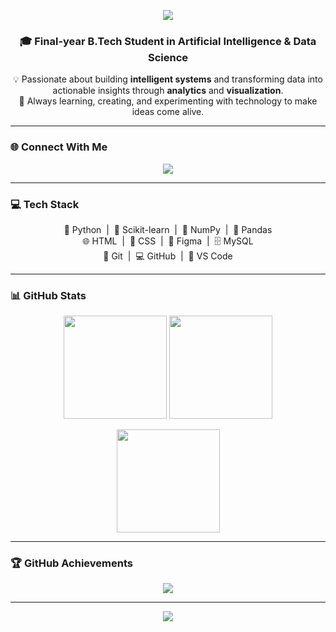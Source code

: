 <!-- 🌟 HEADER -->
<p align="center">
  <img src="https://capsule-render.vercel.app/api?type=waving&color=FF0000&height=150&section=header&text=Hey%20there!%20I'm%20Joann%20Jibin%20👋&fontSize=28&fontColor=fff&animation=fadeIn&fontAlignY=40" />
</p>

<h3 align="center">🎓 Final-year B.Tech Student in Artificial Intelligence & Data Science</h3>

<p align="center">
  💡 Passionate about building <strong>intelligent systems</strong> and transforming data into actionable insights through <strong>analytics</strong> and <strong>visualization</strong>.<br>
  🚀 Always learning, creating, and experimenting with technology to make ideas come alive.
</p>


---

### 🌐 Connect With Me
<p align="center">
  <a href="https://linkedin.com/in/joann-jibin" target="_blank">
    <img src="https://img.shields.io/badge/LinkedIn-0A66C2?style=for-the-badge&logo=linkedin&logoColor=white"/>
  </a>
</p>


---

### 💻 Tech Stack
<p align="center">
  🐍 Python &nbsp;|&nbsp; 🤖 Scikit-learn &nbsp;|&nbsp; 🔢 NumPy &nbsp;|&nbsp; 🧮 Pandas <br>
  🌐 HTML &nbsp;|&nbsp; 🎨 CSS &nbsp;|&nbsp; 🧠 Figma &nbsp;|&nbsp; 🗄️ MySQL <br>
  🧰 Git &nbsp;|&nbsp; 💻 GitHub &nbsp;|&nbsp; 🧾 VS Code
</p>


---

### 📊 GitHub Stats
<p align="center">
  <img 
    src="https://github-readme-stats.vercel.app/api?username=JoannJibin&show_icons=true&theme=default&count_private=true&hide_border=false&bg_color=ffffff&title_color=6A0DAD&text_color=000000&icon_color=4169E1" 
    height="165">
  <img 
    src="https://github-readme-streak-stats.herokuapp.com/?user=JoannJibin&theme=default&hide_border=false&background=ffffff&ring=6A0DAD&fire=FFD700&currStreakLabel=4169E1&sideNums=000000&sideLabels=000000" 
    height="165">
</p>

<p align="center">
  <img 
    src="https://github-readme-stats.vercel.app/api/top-langs/?username=JoannJibin&layout=compact&hide_border=false&bg_color=ffffff&title_color=6A0DAD&text_color=000000" 
    height="165">
</p>


---

### 🏆 GitHub Achievements
<p align="center">
  <img 
    src="https://github-profile-trophy.vercel.app/?username=JoannJibin&theme=flat&no-frame=false&row=1&margin-w=10&title=6A0DAD&text=000000&bg=ffffff">
</p>

---
<p align="center">
  <img src="https://capsule-render.vercel.app/api?type=waving&color=0000CD&height=120&section=footer&text=⭐️%20Code.%20Create.%20Visualize.%20Repeat.%20⭐️&fontSize=28&fontColor=ffffff&animation=fadeIn&fontAlignY=80" />
</p>


